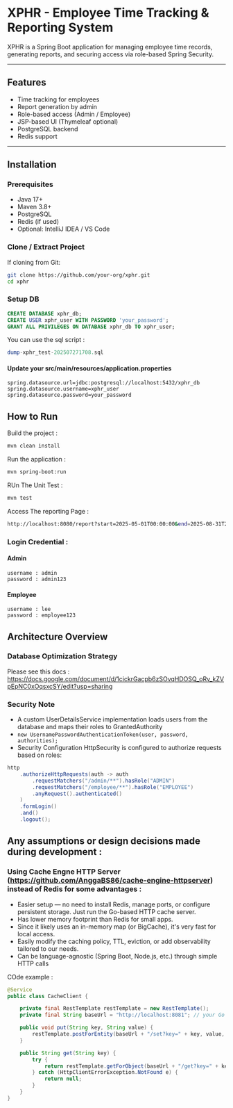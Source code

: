 # XPHR - Employee Time Tracking & Reporting System

XPHR is a Spring Boot application for managing employee time records, generating reports, and securing access via role-based Spring Security.

---

## Features

- Time tracking for employees
- Report generation by admin
- Role-based access (Admin / Employee)
- JSP-based UI (Thymeleaf optional)
- PostgreSQL backend
- Redis support

---

## Installation

### Prerequisites

- Java 17+
- Maven 3.8+
- PostgreSQL
- Redis (if used)
- Optional: IntelliJ IDEA / VS Code

### Clone / Extract Project

If cloning from Git:

```bash
git clone https://github.com/your-org/xphr.git
cd xphr
```

### Setup DB 

```sql
CREATE DATABASE xphr_db;
CREATE USER xphr_user WITH PASSWORD 'your_password';
GRANT ALL PRIVILEGES ON DATABASE xphr_db TO xphr_user;
```

You can use the sql script : 
```sql
dump-xphr_test-202507271708.sql
```

#### Update your src/main/resources/application.properties
```properties
spring.datasource.url=jdbc:postgresql://localhost:5432/xphr_db
spring.datasource.username=xphr_user
spring.datasource.password=your_password
```

## How to Run
Build the project : 
```bash
mvn clean install
```

Run the application : 
```bash
mvn spring-boot:run
```

RUn The Unit Test : 
```bash
mvn test
```

Access The reporting Page : 
```bash
http://localhost:8080/report?start=2025-05-01T00:00:00&end=2025-08-31T23:59:59
```

### Login Credential : 
#### Admin 
```
username : admin
password : admin123
```

#### Employee
```
username : lee
password : employee123
```

## Architecture Overview

### Database Optimization Strategy 
Please see this docs : https://docs.google.com/document/d/1cickrGacpb6zSOvqHDOSQ_oRv_kZVpEpNC0xOqsxcSY/edit?usp=sharing 

### Security Note
- A custom UserDetailsService implementation loads users from the database and maps their roles to GrantedAuthority
- ```new UsernamePasswordAuthenticationToken(user, password, authorities);```
- Security Configuration HttpSecurity is configured to authorize requests based on roles:
```java
http
    .authorizeHttpRequests(auth -> auth
        .requestMatchers("/admin/**").hasRole("ADMIN")
        .requestMatchers("/employee/**").hasRole("EMPLOYEE")
        .anyRequest().authenticated()
    )
    .formLogin()
    .and()
    .logout();
```

## Any assumptions or design decisions made during development :

### Using Cache Engne HTTP Server (https://github.com/AnggaBS86/cache-engine-httpserver) instead of Redis for some advantages : 
- Easier setup — no need to install Redis, manage ports, or configure persistent storage. Just run the Go-based HTTP cache server.
- Has lower memory footprint than Redis for small apps.
- Since it likely uses an in-memory map (or BigCache), it's very fast for local access.
- Easily modify the caching policy, TTL, eviction, or add observability tailored to our needs.
- Can be language-agnostic (Spring Boot, Node.js, etc.) through simple HTTP calls

COde example : 
```java
@Service
public class CacheClient {

    private final RestTemplate restTemplate = new RestTemplate();
    private final String baseUrl = "http://localhost:8081"; // your Go cache server

    public void put(String key, String value) {
        restTemplate.postForEntity(baseUrl + "/set?key=" + key, value, Void.class);
    }

    public String get(String key) {
        try {
            return restTemplate.getForObject(baseUrl + "/get?key=" + key, String.class);
        } catch (HttpClientErrorException.NotFound e) {
            return null;
        }
    }
}
```


